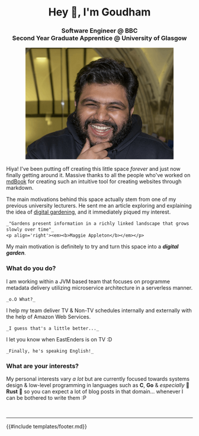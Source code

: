 <h1 align="center">Hey 👋, I'm Goudham</h1>
<div align="center">
    <h3>Software Engineer @ BBC <br> Second Year Graduate Apprentice @ University of Glasgow</h3>
    <img src="images/me.png" alt="Goudham">
</div>

Hiya! I've been putting off creating this little space _forever_ and just now finally getting around it. Massive thanks
to all the people who've worked on [mdBook](https://rust-lang.github.io/mdBook/) for creating such an intuitive tool for
creating websites through markdown.

The main motivations behind this space actually stem from one of my previous university lecturers. He sent me an article
exploring and explaining the idea of [digital gardening](https://maggieappleton.com/garden-history), and it immediately
piqued my interest.

```admonish quote ""
_"Gardens present information in a richly linked landscape that grows slowly over time"_
<p align='right'><em><b>Maggie Appleton</b></em></p> 
```

My main motivation is definitely to try and turn this space into a **_digital garden_**.

### What do you do?

I am working within a JVM based team that focuses on programme metadata delivery utilizing microservice architecture in
a serverless manner.

```admonish question ""
_o.O What?_
```

I help my team deliver TV & Non-TV schedules internally and externally with the help of Amazon Web Services.

```admonish question ""
_I guess that's a little better..._
```

I let you know when EastEnders is on TV :D

```admonish question ""
_Finally, he's speaking English!_
```

### What are your interests?

My personal interests vary _a lot_ but are currently focused towards systems design & low-level programming in languages
such as **C**, **Go** & _especially_ 🦀 **Rust** 🦀 so you can expect a lot of blog posts in that domain... whenever I
can be bothered to write them :P

<br>

- - - -

{{#include templates/footer.md}}